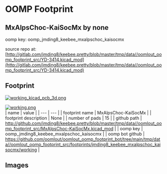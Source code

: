 # OOMP Footprint  
## MxAlpsChoc-KaiSocMx  by none  
  
oomp key: oomp_jmding8_keebee_mxalpschoc_kaisocmx  
  
source repo at: [http://gitlab.com/jmding8/keebee.pretty/blob/master/tmp/data//oomlout_oomp_footprint_src/YD-3414.kicad_mod](http://gitlab.com/jmding8/keebee.pretty/blob/master/tmp/data//oomlout_oomp_footprint_src/YD-3414.kicad_mod)  
## Footprint  
  
[![working_kicad_pcb_3d.png](working_kicad_pcb_3d_600.png)](working_kicad_pcb_3d.png)  
  
[![working.png](working_600.png)](working.png)  
| name | value | 
| --- | --- | 
| footprint name | MxAlpsChoc-KaiSocMx | 
| footprint description | None | 
| number of pads | 15 | 
| github path | http://github.com/jmding8/keebee.pretty/blob/master/tmp/data//oomlout_oomp_footprint_src/MxAlpsChoc-KaiSocMx.kicad_mod | 
| oomp key | oomp_jmding8_keebee_mxalpschoc_kaisocmx | 
| oomp bot github | https://github.com/oomlout/oomlout_oomp_footprint_bot/tree/main/tmp/data//oomlout_oomp_footprint_src/footprints/jmding8_keebee_mxalpschoc_kaisocmx/working | 
## Images  
